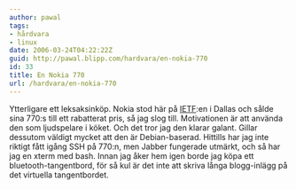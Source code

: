 ```yaml
---
author: pawal
tags:
- hårdvara
- linux
date: 2006-03-24T04:22:22Z
guid: http://pawal.blipp.com/hardvara/en-nokia-770
id: 33
title: En Nokia 770
url: /hardvara/en-nokia-770
---
```


Ytterligare ett leksaksinköp. Nokia stod här på <a
href="http://www.ietf.org/">IETF</a>:en i Dallas och sålde sina 770:s
till ett rabatterat pris, så jag slog till. Motivationen är att
använda den som ljudspelare i köket. Och det tror jag den klarar
galant. Gillar dessutom väldigt mycket att den är Debian-baserad.
Hittills har jag inte riktigt fått igång SSH på 770:n, men Jabber
fungerade utmärkt, och så har jag en xterm med bash. Innan jag åker
hem igen borde jag köpa ett bluetooth-tangentbord, för så kul är det
inte att skriva långa blogg-inlägg på det virtuella tangentbordet.
